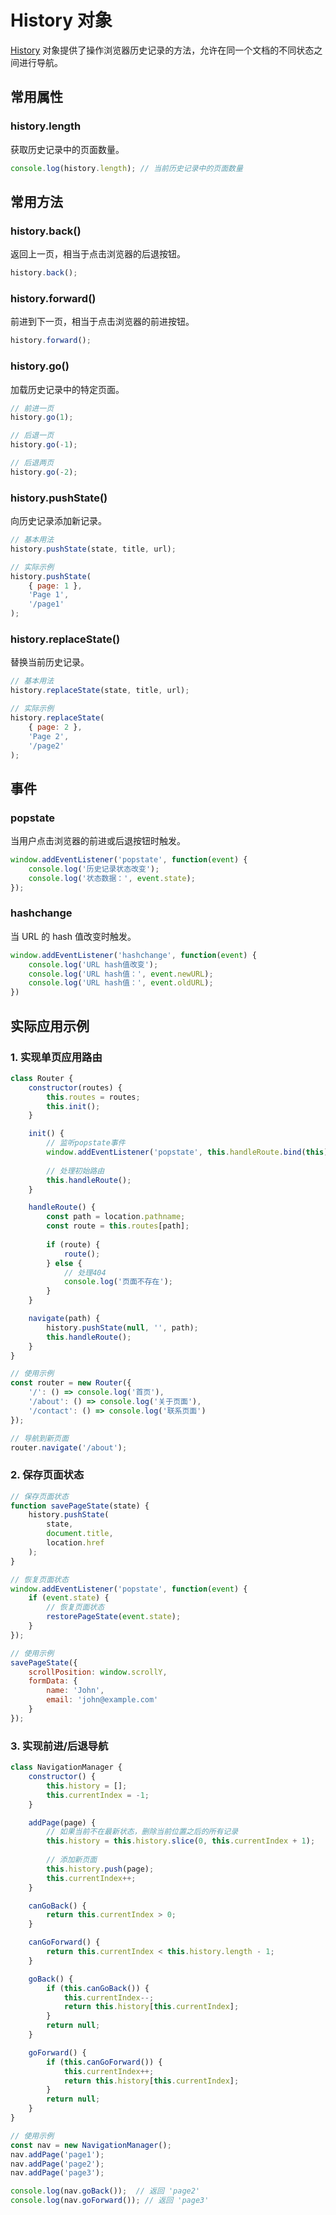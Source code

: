 # History 对象

[History](https://developer.mozilla.org/zh-CN/docs/Web/API/History) 对象提供了操作浏览器历史记录的方法，允许在同一个文档的不同状态之间进行导航。

## 常用属性

### history.length

获取历史记录中的页面数量。

```javascript
console.log(history.length); // 当前历史记录中的页面数量
```

## 常用方法

### history.back()

返回上一页，相当于点击浏览器的后退按钮。

```javascript
history.back();
```

### history.forward()

前进到下一页，相当于点击浏览器的前进按钮。

```javascript
history.forward();
```

### history.go()

加载历史记录中的特定页面。

```javascript
// 前进一页
history.go(1);

// 后退一页
history.go(-1);

// 后退两页
history.go(-2);
```

### history.pushState()

向历史记录添加新记录。

```javascript
// 基本用法
history.pushState(state, title, url);

// 实际示例
history.pushState(
    { page: 1 }, 
    'Page 1', 
    '/page1'
);
```

### history.replaceState()

替换当前历史记录。

```javascript
// 基本用法
history.replaceState(state, title, url);

// 实际示例
history.replaceState(
    { page: 2 }, 
    'Page 2', 
    '/page2'
);
```

## 事件

### popstate

当用户点击浏览器的前进或后退按钮时触发。

```javascript
window.addEventListener('popstate', function(event) {
    console.log('历史记录状态改变');
    console.log('状态数据：', event.state);
});
```

### hashchange

当 URL 的 hash 值改变时触发。

```javascript
window.addEventListener('hashchange', function(event) {
    console.log('URL hash值改变');
    console.log('URL hash值：', event.newURL);
    console.log('URL hash值：', event.oldURL);
})
```

## 实际应用示例

### 1. 实现单页应用路由

```javascript
class Router {
    constructor(routes) {
        this.routes = routes;
        this.init();
    }

    init() {
        // 监听popstate事件
        window.addEventListener('popstate', this.handleRoute.bind(this));
        
        // 处理初始路由
        this.handleRoute();
    }

    handleRoute() {
        const path = location.pathname;
        const route = this.routes[path];
        
        if (route) {
            route();
        } else {
            // 处理404
            console.log('页面不存在');
        }
    }

    navigate(path) {
        history.pushState(null, '', path);
        this.handleRoute();
    }
}

// 使用示例
const router = new Router({
    '/': () => console.log('首页'),
    '/about': () => console.log('关于页面'),
    '/contact': () => console.log('联系页面')
});

// 导航到新页面
router.navigate('/about');
```

### 2. 保存页面状态

```javascript
// 保存页面状态
function savePageState(state) {
    history.pushState(
        state,
        document.title,
        location.href
    );
}

// 恢复页面状态
window.addEventListener('popstate', function(event) {
    if (event.state) {
        // 恢复页面状态
        restorePageState(event.state);
    }
});

// 使用示例
savePageState({
    scrollPosition: window.scrollY,
    formData: {
        name: 'John',
        email: 'john@example.com'
    }
});
```

### 3. 实现前进/后退导航

```javascript
class NavigationManager {
    constructor() {
        this.history = [];
        this.currentIndex = -1;
    }

    addPage(page) {
        // 如果当前不在最新状态，删除当前位置之后的所有记录
        this.history = this.history.slice(0, this.currentIndex + 1);
        
        // 添加新页面
        this.history.push(page);
        this.currentIndex++;
    }

    canGoBack() {
        return this.currentIndex > 0;
    }

    canGoForward() {
        return this.currentIndex < this.history.length - 1;
    }

    goBack() {
        if (this.canGoBack()) {
            this.currentIndex--;
            return this.history[this.currentIndex];
        }
        return null;
    }

    goForward() {
        if (this.canGoForward()) {
            this.currentIndex++;
            return this.history[this.currentIndex];
        }
        return null;
    }
}

// 使用示例
const nav = new NavigationManager();
nav.addPage('page1');
nav.addPage('page2');
nav.addPage('page3');

console.log(nav.goBack());  // 返回 'page2'
console.log(nav.goForward()); // 返回 'page3'
```
